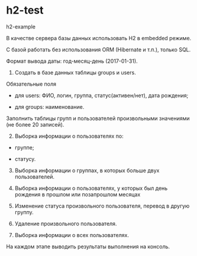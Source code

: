# h2-test
h2-example

В качестве сервера базы данных использовать H2 в embedded режиме.

С базой работать без использования ORM (Hibernate и т.п.), только SQL.

Формат вывода даты: год-месяц-день (2017-01-31).

 

1. Создать в базе данных таблицы groups и users.

Обязательные поля

- для users: ФИО, логин, группа, статус(активен/нет), дата рождения;

- для groups: наименование.

Заполнить таблицы групп и пользователей произвольными значениями (не более 20 записей).

 

2. Выборка информации о пользователях по:

- группе;

- статусу.

 

3. Выборка информации о группах, в которых больше двух пользователей.

4. Выборка информации о пользователях, у которых был день рождения в прошлом или позапрошлом месяцах

5. Изменение статуса произвольного пользователя, перевод в другую группу.

6. Удаление произвольного пользователя.

7. Выборка информации о всех пользователях.

 

На каждом этапе выводить результаты выполнения на консоль.
